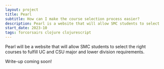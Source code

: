 ```yaml
---
layout: project
title: Pearl
subtitle: How can I make the course selection process easier?
description: Pearl is a website that will allow SMC students to select the right courses to fulfill UC and CSU major and lower division requirements.
start_date: 2023-10
tags: forcorsairs clojure clojurescript
---
```


Pearl will be a website that will allow SMC students to select the right courses to fulfill UC and CSU major and lower division requirements.

Write-up coming soon!